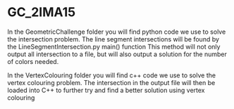 # GC_2IMA15
In the GeometricChallenge folder you will find python code we use to solve the intersection problem.
The line segment intersections will be found by the LineSegmentIntersection.py main() function
This method will not only output all intersection to a file, but will also output a solution for the number of colors needed.

In the VertexColouring folder you will find c++ code we use to solve the vertex colouring problem.
The intersection in the output file will then be loaded into C++ to further try and find a better solution using vertex colouring
